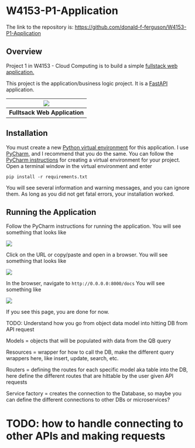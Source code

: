 # W4153-P1-Application

The link to the repository is: https://github.com/donald-f-ferguson/W4153-P1-Application

## Overview

Project 1 in W4153 - Cloud Computing is to build a simple [fullstack web application.](https://medium.com/@p.reaboi.frontend/understanding-full-stack-development-architecture-a-comprehensive-guide-548f8cba6d91)

This project is the application/business logic project. It is a
[FastAPI](https://fastapi.tiangolo.com/) application.

|   <img src="fullstack.jpg">   |
|:-----------------------------:|
| __Fulltsack Web Application__ |


## Installation

You must create a new [Python virtual environment](https://docs.python.org/3/library/venv.html) for this application.
I use [PyCharm](https://www.jetbrains.com/pycharm/), and I recommend that you do the same. You
can follow the [PyCharm instructions](https://www.jetbrains.com/help/pycharm/creating-virtual-environment.html) for creating a virtual environment for your project.
Open a terminal window in the virtual environment and enter

```pip install -r requirements.txt```

You will see several information and warning messages, and you can ignore them. As long as
you did not get fatal errors, your installation worked.

## Running the Application

Follow the PyCharm instructions for running the application. You will see something that looks like

<img src='apprun.jpg'>

Click on the URL or copy/paste and open in a browser. You will see something that
looks like

<img src="ui1.jpg">

In the browser, navigate to ```http://0.0.0.0:8000/docs``` You will see something like

<img src="ui2.jpg">

If you see this page, you are done for now.

TODO: Understand how you go from object data model into hitting DB from API request

Models = objects that will be populated with data from the QB query 

Resources = wrapper for how to call the DB, make the different 
query wrappers here, like insert, update, search, etc. 

Routers = defining the routes for each specific model aka table into 
the DB, here define the different routes that are hittable by the user 
given API requests 

Service factory = creates the connection to the Database,
 so maybe you can define the different connections to other DBs or microservices?
# TODO: how to handle connecting to other APIs and making requests 




